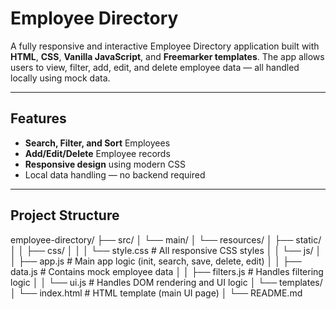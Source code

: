 #  Employee Directory 

A fully responsive and interactive Employee Directory application built with **HTML**, **CSS**, **Vanilla JavaScript**, and **Freemarker templates**. The app allows users to view, filter, add, edit, and delete employee data — all handled locally using mock data.

---

##  Features

-  **Search, Filter, and Sort** Employees
-  **Add/Edit/Delete** Employee records
-  **Responsive design** using modern CSS
-  Local data handling — no backend required

---

##  Project Structure

employee-directory/
├── src/
│   └── main/
│       └── resources/
│           ├── static/
│           │   ├── css/
│           │   │   └── style.css          # All responsive CSS styles
│           │   └── js/
│           │       ├── app.js            # Main app logic (init, search, save, delete, edit)
│           │       ├── data.js           # Contains mock employee data 
│           │       ├── filters.js        # Handles filtering logic 
│           │       └── ui.js             # Handles DOM rendering and UI logic
│           └── templates/
│               └── index.html            # HTML template (main UI page)
│
└── README.md                             
